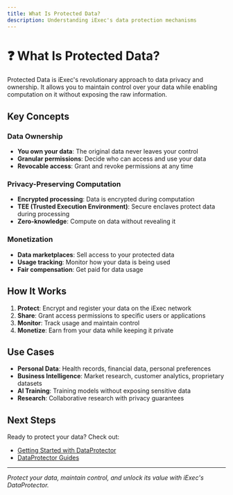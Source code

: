 ```yaml
---
title: What Is Protected Data?
description: Understanding iExec's data protection mechanisms
---
```


# ❓ What Is Protected Data?

Protected Data is iExec's revolutionary approach to data privacy and ownership. It allows you to maintain control over your data while enabling computation on it without exposing the raw information.

## Key Concepts

### Data Ownership
- **You own your data**: The original data never leaves your control
- **Granular permissions**: Decide who can access and use your data
- **Revocable access**: Grant and revoke permissions at any time

### Privacy-Preserving Computation
- **Encrypted processing**: Data is encrypted during computation
- **TEE (Trusted Execution Environment)**: Secure enclaves protect data during processing
- **Zero-knowledge**: Compute on data without revealing it

### Monetization
- **Data marketplaces**: Sell access to your protected data
- **Usage tracking**: Monitor how your data is being used
- **Fair compensation**: Get paid for data usage

## How It Works

1. **Protect**: Encrypt and register your data on the iExec network
2. **Share**: Grant access permissions to specific users or applications
3. **Monitor**: Track usage and maintain control
4. **Monetize**: Earn from your data while keeping it private

## Use Cases

- **Personal Data**: Health records, financial data, personal preferences
- **Business Intelligence**: Market research, customer analytics, proprietary datasets
- **AI Training**: Training models without exposing sensitive data
- **Research**: Collaborative research with privacy guarantees

## Next Steps

Ready to protect your data? Check out:
- [Getting Started with DataProtector](/manage_data/dataProtector/getting-started)
- [DataProtector Guides](/manage_data/guides)

---

*Protect your data, maintain control, and unlock its value with iExec's DataProtector.* 